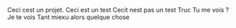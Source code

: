 Ceci cest un projet.
Ceci est un test
Cecit nest pas un test 
Truc
Tu me vois ?
Je te vois
Tant miexu alors
quelque chose
